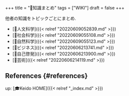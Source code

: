 +++
title = "📝知識まとめ"
tags = ["WIKI"]
draft = false
+++

他者の知識をトピックごとにまとめ.

-   [📁人文科学]({{< relref "20220609052839.md" >}})
-   [📁社会科学]({{< relref "20220609055108.md" >}})
-   [📂自然科学]({{< relref "20220609055123.md" >}})
-   [📁ビジネス]({{< relref "20220606213741.md" >}})
-   [📁自己啓発]({{< relref "20220606213900.md" >}})
-   [📁芸術]({{< relref "20220606214119.md" >}})


## References {#references}

up: [🎓Keido HOME]({{< relref "_index.md" >}})
